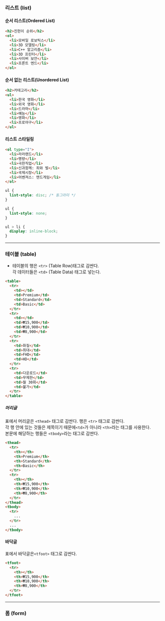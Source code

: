 ### 리스트 (list)

#### 순서 리스트(Ordered List)

```html
<h2>진헌이 순위</h2>
<ol>
  <li>모바일 로보틱스</li>
  <li>3D 모델링</li>
  <li>C++ 알고리즘</li>
  <li>3D 프린터</li>
  <li>사이버 보안</li>
  <li>프론트 엔드</li>
</ol>
```

#### 순서 없는 리스트(Unordered List)

```html
<h2>카테고리</h2>
<ul>
  <li>한국 영화</li>
  <li>외국 영화</li>
  <li>드라마</li>
  <li>예능</li>
  <li>영화</li>
  <li>프로야구</li>
</ul>
```

#### 리스트 스타일링

```html
<ol type="I">
  <li>라라랜드</li>
  <li>명량</li>
  <li>극한직업</li>
  <li>신과함께: 죄와 벌</li>
  <li>국제시장</li>
  <li>어벤져스: 엔드게임</li>
</ol>
```

```css
ul {
  list-style: disc; /* 동그라미 */
}

ul {
  list-style: none;
}

ul > li {
  display: inline-block;
}
```

---

### 테이블 (table)

- 테이블의 행은 `<tr>` (Table Row)태그로 감싼다.  
  각 데이터들은 `<td>` (Table Data) 태그로 넣는다.

```html
<table>
  <tr>
    <td></td>
    <td>Premium</td>
    <td>Standard</td>
    <td>Basic</td>
  </tr>
  <tr>
    <td></td>
    <td>₩15,900</td>
    <td>₩10,900</td>
    <td>₩8,900</td>
  </tr>
  <tr>
    <td>화질</td>
    <td>최대</td>
    <td>FHD</td>
    <td>HD</td>
  </tr>
  <tr>
    <td>다운로드</td>
    <td>무제한</td>
    <td>월 30회</td>
    <td>불가</td>
  </tr>
</table>
```

##### 머리글

표에서 머리글은 `<thead>` 태그로 감싼다. 행은 `<tr>` 태그로 감싼다.  
 각 행 안에 있는 것들은 제목이기 때문에`<td>`가 아니라 `<th>`라는 태그를 사용한다.  
 본문에 해당하는 행들은 `<tbody>`라는 태그로 감싼다.

```html
<thead>
  <tr>
    <th></th>
    <th>Premium</th>
    <th>Standard</th>
    <th>Basic</th>
  </tr>
  <tr>
    <th></th>
    <th>₩15,900</th>
    <th>₩10,900</th>
    <th>₩8,900</th>
  </tr>
</thead>
<tbody>
  <tr>
    ...
  </tr>
  ...
</tbody>
```

#### 바닥글

표에서 바닥글은`<tfoot>` 태그로 감싼다.

```html
<tfoot>
  <tr>
    <th></th>
    <th>₩15,900</th>
    <th>₩10,900</th>
    <th>₩8,900</th>
  </tr>
</tfoot>
```

---

### 폼 (form)
